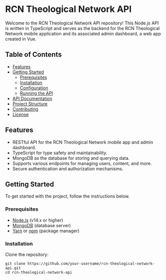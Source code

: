 # RCN Theological Network API

Welcome to the RCN Theological Network API repository! This Node.js API is written in TypeScript and serves as the backend for the RCN Theological Network mobile application and its associated admin dashboard, a web app created in Vue.

## Table of Contents

- [Features](#features)
- [Getting Started](#getting-started)
  - [Prerequisites](#prerequisites)
  - [Installation](#installation)
  - [Configuration](#configuration)
  - [Running the API](#running-the-api)
- [API Documentation](#api-documentation)
- [Project Structure](#project-structure)
- [Contributing](#contributing)
- [License](#license)

## Features

- RESTful API for the RCN Theological Network mobile app and admin dashboard.
- TypeScript for type safety and maintainability.
- MongoDB as the database for storing and querying data.
- Supports various endpoints for managing users, content, and more.
- Secure authentication and authorization mechanisms.

## Getting Started

To get started with the project, follow the instructions below.

### Prerequisites

- [Node.js](https://nodejs.org/) (v14.x or higher)
- [MongoDB](https://www.mongodb.com/) (database server)
- [Yarn](https://yarnpkg.com/) or [npm](https://www.npmjs.com/) (package manager)

### Installation

Clone the repository:

```shell
git clone https://github.com/your-username/rcn-theological-network-api.git
cd rcn-theological-network-api
```
